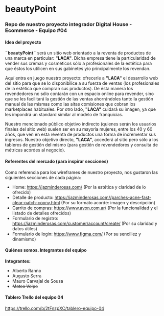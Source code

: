 # beautyPoint

### Repo de nuestro proyecto integrador Digital House - Ecommerce - Equipo #04

#### Idea del proyecto

**¨beautyPoint¨** será un sitio web orientado a la reventa de productos de una marca en particular: **"LACA"**. Dicha empresa tiene la particularidad de vender sus cremas y cosméticos sólo a profesionales de la estética para que éstos los utilicen en sus gabinetes y/o principalmente los revendan.

Aquí entra en juego nuestro proyecto: ofrecerle a **"LACA"** el desarrollo web del sitio para que se lo disponibilice a su fuerza de ventas (los profesionales de la estética que compran sus productos). De ésta manera los revendedores no sólo contarán con un espacio online para revender, sino que se les facilitará la gestión de las ventas ahorrándoles tanto la gestión manual de las mismas como las altas comisiones que cobran los marketplaces habituales. Por otro lado, **"LACA"** cuidará su imagen, ya que les impondrá un standard similar al modelo de franquicias.

Nuestro mencionado público objetivo indirecto (quienes serán los usuarios finales del sitio web) suelen ser en su mayoría mujeres, entre los 40 y 60 años, que ven en esta reventa de productos una forma de incrementar sus ingresos. Nuestro objetivo directo, **"LACA"**, accederá al sitio pero sólo a los tableros de gestión del mismo (para gestión de revendedores y consulta de métricas acordes al negocio).

#### Referentes del mercado (para inspirar secciones)

Como referencia para los wireframes de nuestro proyecto, nos gustaron las siguientes secciones de cada página:

- Home: https://jazminderosas.com/ (Por la estética y claridad de lo ofrecido)
- Detalle de producto: https://jazminderosas.com//parches-acne-fast-clear-patch-coony.html (Por su formato acorde: imagen y descripción)
- Carrito de compras: https://www.avon.com.ar/ (Por la funcionalidad y el listado de detalles ofrecidos)
- Formulario de registro: https://jazminderosas.com/customer/account/create/ (Por su claridad y datos útiles)
- Formulario de login: https://www.figma.com/ (Por su sencillez y dinamismo)

#### Quiénes somos. Integrantes del equipo

**Integrantes:**

- Alberto Ranno
- Augusto Serra
- Mauro Carvajal de Sousa
- ~~Mateo Volpe~~

#### Tablero Trello del equipo 04

https://trello.com/b/2tFnzpXC/tablero-equipo-04
